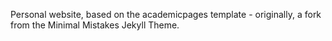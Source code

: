 Personal website, based on the academicpages template - originally, a fork from the Minimal Mistakes Jekyll Theme.
